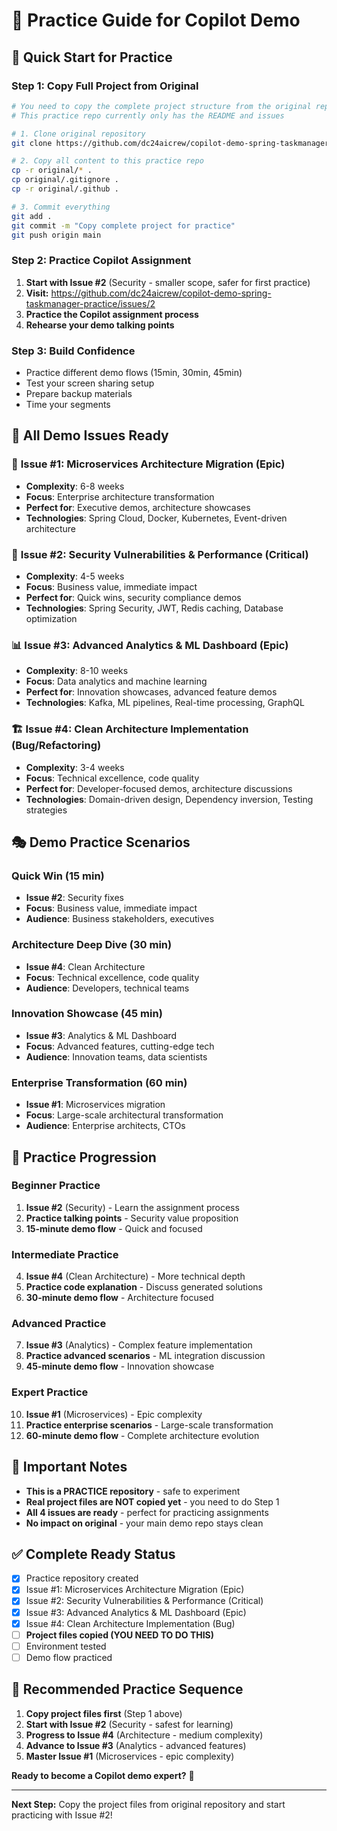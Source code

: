 # 🧪 Practice Guide for Copilot Demo

## 🎯 Quick Start for Practice

### Step 1: Copy Full Project from Original
```bash
# You need to copy the complete project structure from the original repository
# This practice repo currently only has the README and issues

# 1. Clone original repository
git clone https://github.com/dc24aicrew/copilot-demo-spring-taskmanager.git original

# 2. Copy all content to this practice repo
cp -r original/* .
cp original/.gitignore .
cp -r original/.github .

# 3. Commit everything
git add .
git commit -m "Copy complete project for practice"
git push origin main
```

### Step 2: Practice Copilot Assignment
1. **Start with Issue #2** (Security - smaller scope, safer for first practice)
2. **Visit:** https://github.com/dc24aicrew/copilot-demo-spring-taskmanager-practice/issues/2
3. **Practice the Copilot assignment process**
4. **Rehearse your demo talking points**

### Step 3: Build Confidence
- Practice different demo flows (15min, 30min, 45min)
- Test your screen sharing setup
- Prepare backup materials
- Time your segments

## 🎪 All Demo Issues Ready

### 🚨 **Issue #1: Microservices Architecture Migration** (Epic)
- **Complexity**: 6-8 weeks 
- **Focus**: Enterprise architecture transformation
- **Perfect for**: Executive demos, architecture showcases
- **Technologies**: Spring Cloud, Docker, Kubernetes, Event-driven architecture

### 🚨 **Issue #2: Security Vulnerabilities & Performance** (Critical)
- **Complexity**: 4-5 weeks
- **Focus**: Business value, immediate impact
- **Perfect for**: Quick wins, security compliance demos
- **Technologies**: Spring Security, JWT, Redis caching, Database optimization

### 📊 **Issue #3: Advanced Analytics & ML Dashboard** (Epic)
- **Complexity**: 8-10 weeks
- **Focus**: Data analytics and machine learning
- **Perfect for**: Innovation showcases, advanced feature demos
- **Technologies**: Kafka, ML pipelines, Real-time processing, GraphQL

### 🏗️ **Issue #4: Clean Architecture Implementation** (Bug/Refactoring)
- **Complexity**: 3-4 weeks
- **Focus**: Technical excellence, code quality
- **Perfect for**: Developer-focused demos, architecture discussions
- **Technologies**: Domain-driven design, Dependency inversion, Testing strategies

## 🎭 Demo Practice Scenarios

### Quick Win (15 min)
- **Issue #2**: Security fixes
- **Focus**: Business value, immediate impact
- **Audience**: Business stakeholders, executives

### Architecture Deep Dive (30 min)  
- **Issue #4**: Clean Architecture
- **Focus**: Technical excellence, code quality
- **Audience**: Developers, technical teams

### Innovation Showcase (45 min)
- **Issue #3**: Analytics & ML Dashboard
- **Focus**: Advanced features, cutting-edge tech
- **Audience**: Innovation teams, data scientists

### Enterprise Transformation (60 min)
- **Issue #1**: Microservices migration
- **Focus**: Large-scale architectural transformation
- **Audience**: Enterprise architects, CTOs

## 🎯 Practice Progression

### Beginner Practice
1. **Issue #2** (Security) - Learn the assignment process
2. **Practice talking points** - Security value proposition
3. **15-minute demo flow** - Quick and focused

### Intermediate Practice
4. **Issue #4** (Clean Architecture) - More technical depth
5. **Practice code explanation** - Discuss generated solutions
6. **30-minute demo flow** - Architecture focused

### Advanced Practice
7. **Issue #3** (Analytics) - Complex feature implementation
8. **Practice advanced scenarios** - ML integration discussion
9. **45-minute demo flow** - Innovation showcase

### Expert Practice
10. **Issue #1** (Microservices) - Epic complexity
11. **Practice enterprise scenarios** - Large-scale transformation
12. **60-minute demo flow** - Complete architecture evolution

## 🚨 Important Notes

- **This is a PRACTICE repository** - safe to experiment
- **Real project files are NOT copied yet** - you need to do Step 1
- **All 4 issues are ready** - perfect for practicing assignments
- **No impact on original** - your main demo repo stays clean

## ✅ Complete Ready Status

- [x] Practice repository created
- [x] Issue #1: Microservices Architecture Migration (Epic)
- [x] Issue #2: Security Vulnerabilities & Performance (Critical)
- [x] Issue #3: Advanced Analytics & ML Dashboard (Epic)
- [x] Issue #4: Clean Architecture Implementation (Bug)
- [ ] **Project files copied (YOU NEED TO DO THIS)**
- [ ] Environment tested
- [ ] Demo flow practiced

## 🎯 Recommended Practice Sequence

1. **Copy project files first** (Step 1 above)
2. **Start with Issue #2** (Security - safest for learning)
3. **Progress to Issue #4** (Architecture - medium complexity)
4. **Advance to Issue #3** (Analytics - advanced features)
5. **Master Issue #1** (Microservices - epic complexity)

**Ready to become a Copilot demo expert?** 🚀

---

**Next Step:** Copy the project files from original repository and start practicing with Issue #2!